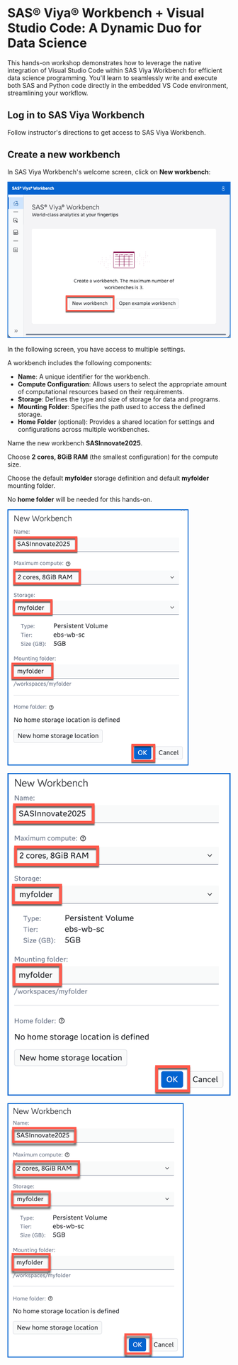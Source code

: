# SAS® Viya® Workbench + Visual Studio Code: A Dynamic Duo for Data Science

This hands-on workshop demonstrates how to leverage the native integration of Visual Studio Code within SAS Viya Workbench for efficient data science programming. You'll learn to seamlessly write and execute both SAS and Python code directly in the embedded VS Code environment, streamlining your workflow.

## Log in to SAS Viya Workbench

Follow instructor's directions to get access to SAS Viya Workbench.

## Create a new workbench

In SAS Viya Workbench's welcome screen, click on **New workbench**:

![](images/franir_2025-03-17-15-23-04.png)

In the following screen, you have access to multiple settings.

A workbench includes the following components:

- **Name**: A unique identifier for the workbench.
- **Compute Configuration**: Allows users to select the appropriate amount of computational resources based on their requirements.
- **Storage**: Defines the type and size of storage for data and programs.
- **Mounting Folder**: Specifies the path used to access the defined storage.
- **Home Folder** (optional): Provides a shared location for settings and configurations across multiple workbenches.

Name the new workbench **SASInnovate2025**.

Choose **2 cores, 8GiB RAM** (the smallest configuration) for the compute size.

Choose the default **myfolder** storage definition and default **myfolder** mounting folder.

No **home folder** will be needed for this hands-on.

![](images/franir_2025-03-18-12-19-19.png)

![](images/franir_2025-03-18-13-32-21.png)

![](images/franir_2025-03-18-13-37-11.png)

